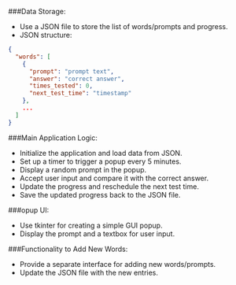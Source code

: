 ###Data Storage:

* Use a JSON file to store the list of words/prompts and progress.
* JSON structure:
```json
{
  "words": [
    {
      "prompt": "prompt text",
      "answer": "correct answer",
      "times_tested": 0,
      "next_test_time": "timestamp"
    },
    ...
  ]
}
```

###Main Application Logic:

* Initialize the application and load data from JSON.
* Set up a timer to trigger a popup every 5 minutes.
* Display a random prompt in the popup.
* Accept user input and compare it with the correct answer.
* Update the progress and reschedule the next test time.
* Save the updated progress back to the JSON file.

###opup UI:

* Use tkinter for creating a simple GUI popup.
* Display the prompt and a textbox for user input.

###Functionality to Add New Words:

* Provide a separate interface for adding new words/prompts.
* Update the JSON file with the new entries.